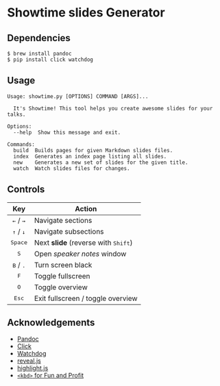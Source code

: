 # Showtime slides Generator

## Dependencies

```
$ brew install pandoc
$ pip install click watchdog
```

## Usage

```
Usage: showtime.py [OPTIONS] COMMAND [ARGS]...

  It's Showtime! This tool helps you create awesome slides for your talks.

Options:
  --help  Show this message and exit.

Commands:
  build  Builds pages for given Markdown slides files.
  index  Generates an index page listing all slides.
  new    Generates a new set of slides for the given title.
  watch  Watch slides files for changes.
```

## Controls

Key                         | Action
:--------------------------:|----------------------------------
<kbd>←</kbd> / <kbd>→</kbd> | Navigate sections
<kbd>↑</kbd> / <kbd>↓</kbd> | Navigate subsections
<kbd>Space</kbd>            | Next **slide** (reverse with <kbd>Shift</kbd>)
<kbd>S</kbd>                | Open *speaker notes* window
<kbd>B</kbd> / <kbd>.</kbd> | Turn screen black
<kbd>F</kbd>                | Toggle fullscreen
<kbd>O</kbd>                | Toggle overview
<kbd>Esc</kbd>              | Exit fullscreen / toggle overview

## Acknowledgements

- [Pandoc](http://pandoc.org/)
- [Click](http://click.pocoo.org/5/)
- [Watchdog](https://github.com/gorakhargosh/watchdog)
- [reveal.js](http://lab.hakim.se/reveal-js/)
- [highlight.js](https://highlightjs.org/)
- [`<kbd>` for Fun and Profit](https://kremalicious.com/using-kbd-for-fun-and-profit/)